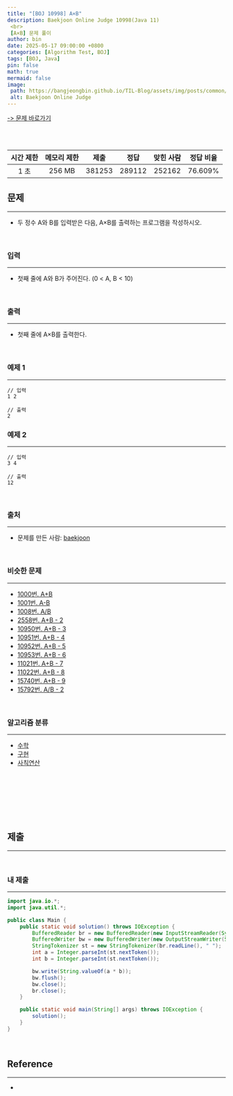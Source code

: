 ```yaml
---
title: "[BOJ 10998] A×B"
description: Baekjoon Online Judge 10998(Java 11)
 <br>
 [A×B] 문제 풀이
author: bin
date: 2025-05-17 09:00:00 +0800
categories: [Algorithm Test, BOJ]
tags: [BOJ, Java]
pin: false
math: true
mermaid: false
image:
 path: https://bangjeongbin.github.io/TIL-Blog/assets/img/posts/common/baekjoon-logo.png
 alt: Baekjoon Online Judge
---
```

[-> 문제 바로가기](https://www.acmicpc.net/problem/10998)

<br>
<br>

| 시간 제한 | 메모리 제한 |   제출   |   정답   | 맞힌 사람  |  정답 비율  |
| :---: | :----: | :----: | :----: | :----: | :-----: |
|  1 초  | 256 MB | 381253 | 289112 | 252162 | 76.609% |

## 문제
---
- 두 정수 A와 B를 입력받은 다음, A×B를 출력하는 프로그램을 작성하시오.

<br>

### 입력
---
- 첫째 줄에 A와 B가 주어진다. (0 < A, B < 10)

<br>

### 출력
---
- 첫째 줄에 A×B를 출력한다.

<br>

### 예제 1
---
```
// 입력
1 2
```

```
// 출력
2
```

### 예제 2
---

```
// 입력
3 4
```

```
// 출력
12
```

<br>

### 출처
---
- 문제를 만든 사람: [baekjoon](https://www.acmicpc.net/user/baekjoon)

<br>

### 비슷한 문제
---
- [1000번. A+B](https://www.acmicpc.net/problem/1000)
- [1001번. A-B](https://www.acmicpc.net/problem/1001)
- [1008번. A/B](https://www.acmicpc.net/problem/1008)
- [2558번. A+B - 2](https://www.acmicpc.net/problem/2558)
- [10950번. A+B - 3](https://www.acmicpc.net/problem/10950)
- [10951번. A+B - 4](https://www.acmicpc.net/problem/10951)
- [10952번. A+B - 5](https://www.acmicpc.net/problem/10952)
- [10953번. A+B - 6](https://www.acmicpc.net/problem/10953)
- [11021번. A+B - 7](https://www.acmicpc.net/problem/11021)
- [11022번. A+B - 8](https://www.acmicpc.net/problem/11022)
- [15740번. A+B - 9](https://www.acmicpc.net/problem/15740)
- [15792번. A/B - 2](https://www.acmicpc.net/problem/15792)

<br>

### 알고리즘 분류
---
- [수학](https://www.acmicpc.net/problem/tag/124)
- [구현](https://www.acmicpc.net/problem/tag/102)
- [사칙연산](https://www.acmicpc.net/problem/tag/121)

<br>
<br>
<br>
<br>
<br>
<br>

## 제출
---

<br>

### 내 제출
---
```java
import java.io.*;
import java.util.*;

public class Main {
    public static void solution() throws IOException {
        BufferedReader br = new BufferedReader(new InputStreamReader(System.in));
        BufferedWriter bw = new BufferedWriter(new OutputStreamWriter(System.out));
        StringTokenizer st = new StringTokenizer(br.readLine(), " ");
        int a = Integer.parseInt(st.nextToken());
        int b = Integer.parseInt(st.nextToken());

        bw.write(String.valueOf(a * b));
        bw.flush();
        bw.close();
        br.close();
    }

    public static void main(String[] args) throws IOException {
        solution();
    }
}

```

<br>

## Reference
---
- 
